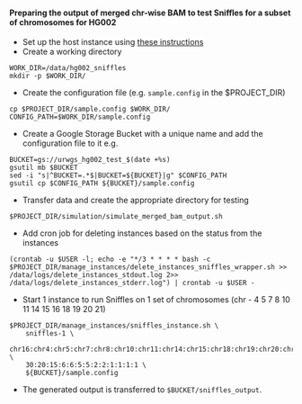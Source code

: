 #### Preparing the output of merged chr-wise BAM to test Sniffles for a subset of chromosomes for HG002
* Set up the host instance using [these instructions](./Setting_up_host_instance.md) 
* Create a working directory
```
WORK_DIR=/data/hg002_sniffles
mkdir -p $WORK_DIR/
```
* Create the configuration file (e.g. `sample.config` in the $PROJECT_DIR)
```
cp $PROJECT_DIR/sample.config $WORK_DIR/
CONFIG_PATH=$WORK_DIR/sample.config
```
* Create a Google Storage Bucket with a unique name and add the configuration file to it e.g.
```
BUCKET=gs://urwgs_hg002_test_$(date +%s)
gsutil mb $BUCKET
sed -i "s|^BUCKET=.*$|BUCKET=${BUCKET}|g" $CONFIG_PATH
gsutil cp $CONFIG_PATH ${BUCKET}/sample.config
```
* Transfer data and create the appropriate directory for testing
```
$PROJECT_DIR/simulation/simulate_merged_bam_output.sh
```
* Add cron job for deleting instances based on the status from the instances
```     
(crontab -u $USER -l; echo -e "*/3 * * * * bash -c $PROJECT_DIR/manage_instances/delete_instances_sniffles_wrapper.sh >> /data/logs/delete_instances_stdout.log 2>> /data/logs/delete_instances_stderr.log") | crontab -u $USER - 
```
* Start 1 instance to run Sniffles on 1 set of chromosomes (chr - 4 5 7 8 10 11 14 15 16 18 19 20 21)
```
$PROJECT_DIR/manage_instances/sniffles_instance.sh \
	sniffles-1 \
	chr16:chr4:chr5:chr7:chr8:chr10:chr11:chr14:chr15:chr18:chr19:chr20:chr21 \
	30:20:15:6:6:5:5:2:2:1:1:1:1 \
	${BUCKET}/sample.config
```
* The generated output is transferred to `$BUCKET/sniffles_output`.
